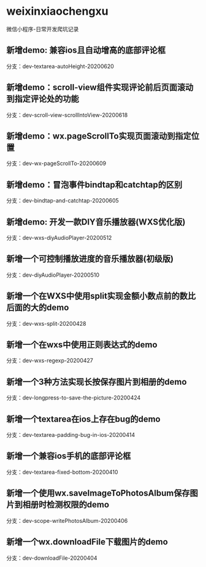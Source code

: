 # weixinxiaochengxu
微信小程序-日常开发爬坑记录

## 新增demo: 兼容ios且自动增高的底部评论框
分支：dev-textarea-autoHeight-20200620

## 新增demo：scroll-view组件实现评论前后页面滚动到指定评论处的功能
分支：dev-scroll-view-scrollIntoView-20200618

## 新增demo：wx.pageScrollTo实现页面滚动到指定位置
分支：dev-wx-pageScrollTo-20200609

## 新增demo：冒泡事件bindtap和catchtap的区别
分支：dev-bindtap-and-catchtap-20200605

## 新增demo: 开发一款DIY音乐播放器(WXS优化版)
分支：dev-wxs-diyAudioPlayer-20200512

## 新增一个可控制播放进度的音乐播放器(初级版)
分支：dev-diyAudioPlayer-20200510

## 新增一个在WXS中使用split实现金额小数点前的数比后面的大的demo
分支：dev-wxs-split-20200428

## 新增一个在wxs中使用正则表达式的demo
分支：dev-wxs-regexp-20200427 

## 新增一个3种方法实现长按保存图片到相册的demo
分支：dev-longpress-to-save-the-picture-20200424

## 新增一个textarea在ios上存在bug的demo
分支：dev-textarea-padding-bug-in-ios-20200414 

## 新增一个兼容ios手机的底部评论框
分支：dev-textarea-fixed-bottom-20200410

## 新增一个使用wx.saveImageToPhotosAlbum保存图片到相册时检测权限的demo
分支：dev-scope-writePhotosAlbum-20200406

## 新增一个wx.downloadFile下载图片的demo
分支：dev-downloadFile-20200404